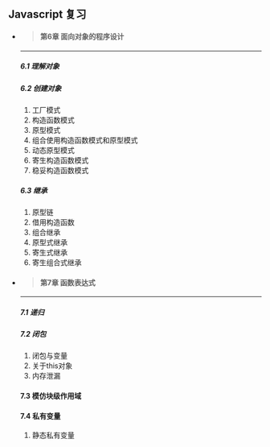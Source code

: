 ## Javascript 复习

- > #### 第6章 面向对象的程序设计

  ------

  ##### 	6.1 理解对象

  ##### 	6.2 创建对象

  1. 工厂模式
  2. 构造函数模式
  3. 原型模式
  4. 组合使用构造函数模式和原型模式
  5. 动态原型模式
  6. 寄生构造函数模式
  7. 稳妥构造函数模式

  #####     6.3 继承

  1. 原型链
  2. 借用构造函数
  3. 组合继承
  4. 原型式继承
  5. 寄生式继承
  6. 寄生组合式继承



- > #### 第7章 函数表达式

  ------

  ##### 	7.1 递归

  ##### 	7.2 闭包

  1. 闭包与变量
  2. 关于this对象
  3. 内存泄漏

  ####    7.3 模仿块级作用域

  ####    7.4 私有变量

  1. 静态私有变量